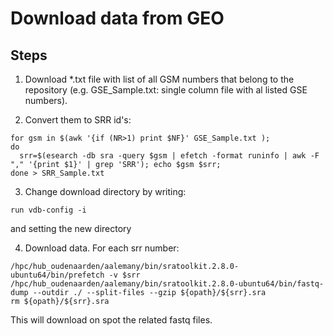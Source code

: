# Download data from GEO

## Steps 

1. Download *.txt file with list of all GSM numbers that belong to the repository (e.g. GSE_Sample.txt: single column file with al listed GSE numbers).

2. Convert them to SRR id's:
```{bash}
for gsm in $(awk '{if (NR>1) print $NF}' GSE_Sample.txt );  
do  
  srr=$(esearch -db sra -query $gsm | efetch -format runinfo | awk -F "," '{print $1}' | grep 'SRR'); echo $gsm $srr; 
done > SRR_Sample.txt
```

3. Change download directory by writing:
```{bash}
run vdb-config -i
```
and setting the new directory

4. Download data. For each srr number: 

```{bash}
/hpc/hub_oudenaarden/aalemany/bin/sratoolkit.2.8.0-ubuntu64/bin/prefetch -v $srr
/hpc/hub_oudenaarden/aalemany/bin/sratoolkit.2.8.0-ubuntu64/bin/fastq-dump --outdir ./ --split-files --gzip ${opath}/${srr}.sra
rm ${opath}/${srr}.sra
```
This will download on spot the related fastq files. 
